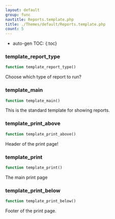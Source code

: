 ```yaml
---
layout: default
group: func
navtitle: Reports.template.php
title: ./Themes/default/Reports.template.php
count: 5
---
```

* auto-gen TOC:
{:toc}
### template_report_type

```php
function template_report_type()
```
Choose which type of report to run?



### template_main

```php
function template_main()
```
This is the standard template for showing reports.



### template_print_above

```php
function template_print_above()
```
Header of the print page!



### template_print

```php
function template_print()
```
The main print page



### template_print_below

```php
function template_print_below()
```
Footer of the print page.



